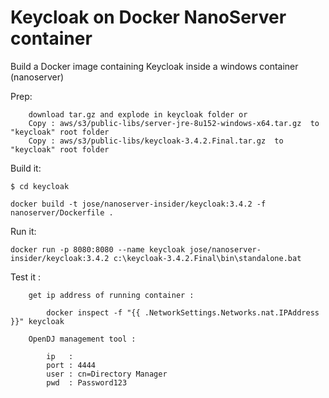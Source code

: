 # Keycloak on Docker NanoServer container

Build a Docker image containing Keycloak inside a windows container (nanoserver)

Prep:

```
    download tar.gz and explode in keycloak folder or
    Copy : aws/s3/public-libs/server-jre-8u152-windows-x64.tar.gz  to "keycloak" root folder
    Copy : aws/s3/public-libs/keycloak-3.4.2.Final.tar.gz  to "keycloak" root folder
```


Build it:

```
$ cd keycloak

docker build -t jose/nanoserver-insider/keycloak:3.4.2 -f nanoserver/Dockerfile .
```


Run it: 

```
docker run -p 8080:8080 --name keycloak jose/nanoserver-insider/keycloak:3.4.2 c:\keycloak-3.4.2.Final\bin\standalone.bat
```



Test it :

```
    get ip address of running container :  

        docker inspect -f "{{ .NetworkSettings.Networks.nat.IPAddress }}" keycloak

    OpenDJ management tool :

        ip   :
        port : 4444
        user : cn=Directory Manager
        pwd  : Password123

```